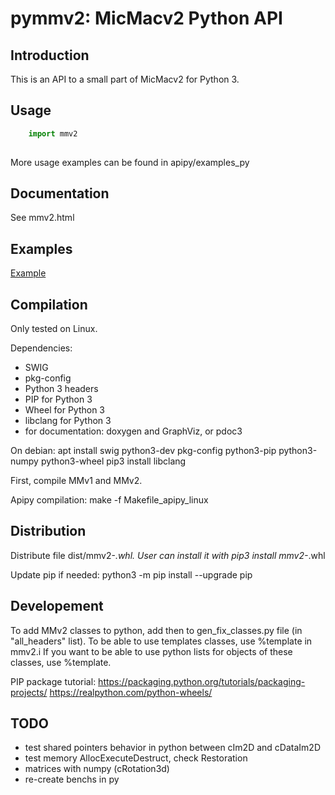 pymmv2: MicMacv2 Python API
===========================

Introduction
------------

This is an API to a small part of MicMacv2 for Python 3.

Usage
-----

```python
    import mmv2
    
```

More usage examples can be found in apipy/examples_py


Documentation
-------------
See mmv2.html


Examples
--------

[Example](ex/ex1.py)


Compilation
-----------
Only tested on Linux.

Dependencies:
 - SWIG
 - pkg-config
 - Python 3 headers
 - PIP for Python 3
 - Wheel for Python 3
 - libclang for Python 3
 - for documentation: doxygen and GraphViz, or pdoc3

On debian:
    apt install swig python3-dev pkg-config python3-pip python3-numpy python3-wheel
    pip3 install libclang

First, compile MMv1 and MMv2.

Apipy compilation:
    make -f Makefile_apipy_linux

Distribution
------------
Distribute file dist/mmv2-*.whl.
User can install it with
    pip3 install mmv2-*.whl

Update pip if needed:
    python3 -m pip install --upgrade pip

Developement
------------

To add MMv2 classes to python, add then to gen_fix_classes.py file (in "all_headers" list).
To be able to use templates classes, use %template in mmv2.i
If you want to be able to use python lists for objects of these classes, use %template.

PIP package tutorial: https://packaging.python.org/tutorials/packaging-projects/
https://realpython.com/python-wheels/

TODO
----
 - test shared pointers behavior in python between cIm2D and cDataIm2D
 - test memory AllocExecuteDestruct, check Restoration
 - matrices with numpy (cRotation3d)
 - re-create benchs in py

